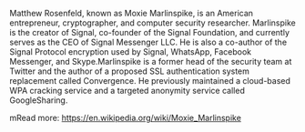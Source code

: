 Matthew Rosenfeld, known as Moxie Marlinspike, is an American entrepreneur, cryptographer, and computer security researcher. Marlinspike is the creator of Signal, co-founder of the Signal Foundation, and currently serves as the CEO of Signal Messenger LLC. He is also a co-author of the Signal Protocol encryption used by Signal, WhatsApp, Facebook Messenger, and Skype.Marlinspike is a former head of the security team at Twitter and the author of a proposed SSL authentication system replacement called Convergence. He previously maintained a cloud-based WPA cracking service and a targeted anonymity service called GoogleSharing.

mRead more: https://en.wikipedia.org/wiki/Moxie_Marlinspike

